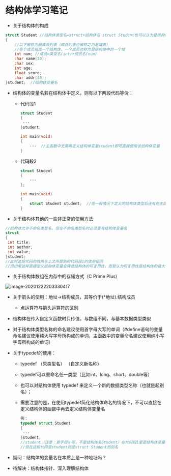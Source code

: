 # 结构体学习笔记

- 关于结构体的构成

```c
struct Student //结构体类型名=struct+结构体名 struct Student也可以认为是结构体的类型
{
    //以下被称为是成员列表（成员列表也被称之为是域表）
    //各个成员组成一个结构体，一个成员也称为是结构体中的一个域
    int num; //成员=类型名(int)+成员名(num)
    char name[20];
    char sex;
    int age;
    float score;
    char addr[30];
}student;  //结构体变量名
```

- 结构体的变量名若在结构体中定义，则有以下两段代码等价：

  - 代码段1

    ```c
    struct Student
    {
     ···
    }student;

    int main(void)
    {
        ···  //主函数中无需再定义结构体变量student即可直接使用该结构体变量
    }
    ```

  - 代码段2

    ```c
    struct Student
    {
        ···
    };

    int main(void)
    {
        struct Student student;  //但一般情况下定义完结构体类型后还有在主函数中定义结构体变量
    }
    ```

- 关于结构体其他的一些非正常的使用方法

```c
//结构体允许不命名类型名，但在不命名类型名时必须要有结构体变量名
struct
{
 int title;
 int author;
 int value;
}student;
//此时这段代码的效用与上文所提到的代码段1的效用相同
//但如果这样直接定义结构体变量会降低结构体的可复用性，而我认为可复用性是结构体的最大特性，这样一种使用结构体的方式在我看来可以说是一种剥夺了结构体灵魂的行为
```

- 关于结构体数组在内存中的存储方式（C Prime Plus）

![image-20201222203330417](./assets/image-20201222203330417.png)

- 关于箭头的使用：地址->结构成员，其等价于(*地址).结构成员

  - 点运算符与箭头运算符的区别

- 结构体在传入自定义函数时只传值，与数组不同，与基本数据类型类似

- 对于结构体类型名称的命名建议使用首字母大写的单词（#define语句的变量命名建议使用纯大写字母所构成的单词，主函数中的变量命名建议使用纯小写字母所构成的单词）

- 关于typedef的使用：

  - typedef （原类型名） （自定义新名称）

  - typedef可以重命名任一类型（比如int、long、short、double等）

  - 也可以对结构体使用 typedef 来定义一个新的数据类型名称（也就是起别名）；

  - 需要注意的是，在使用typedef简化结构体命名的情况下，不可以直接在定义结构体的函数中再去定义结构体变量名

    ```c
    例：
    typedef struct Student
    {
     ···
    }student;
    //student（注意：首字母小写，不是结构体名Student）在代码段1里是结构体变量名
    //但在这段代码里student则是struct Student的别名
    ```

- 疑问：结构体的变量名在本质上是一种地址吗？

- 待解决：结构体指针、深入理解结构体
